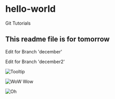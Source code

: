 # hello-world
Git Tutorials

## This readme file is for tomorrow
Edit for Branch 'december'

Edit for Branch 'december2'

![](http://goodesign.in.th/Images/logo_main.png "Tooltip")

![](https://scontent-sit4-1.xx.fbcdn.net/v/t1.0-9/14713568_10154222690753285_2345926414469929635_n.jpg?oh=f0bad995b24556b0a205995e4815d84f&oe=58B2A012 "WoW Wow")

![](http://worldartsme.com/images/oh-clipart-1.jpg "Oh")
